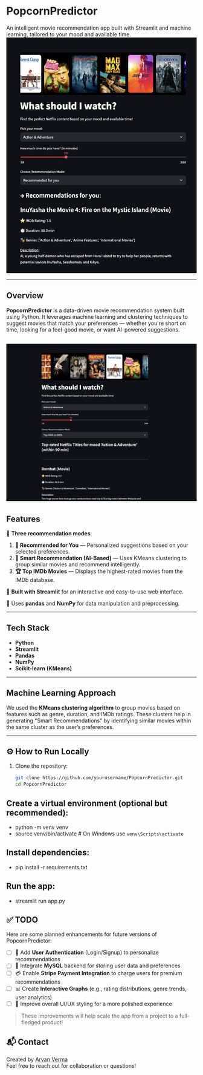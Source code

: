 # PopcornPredictor
An intelligent movie recommendation app built with Streamlit and machine learning, tailored to your mood and available time.
![PopcornPredictor Screenshot](assets/pic3.png)<!-- Optional: add screenshot if available -->

---

## Overview

**PopcornPredictor** is a data-driven movie recommendation system built using Python. It leverages machine learning and clustering techniques to suggest movies that match your preferences — whether you're short on time, looking for a feel-good movie, or want AI-powered suggestions.

![PopcornPredictor Screenshot](assets/pic5.png)<!-- Optional: add screenshot if available -->
---

## Features

🔹 **Three recommendation modes**:
1. **🎯 Recommended for You** — Personalized suggestions based on your selected preferences.
2. **🧠 Smart Recommendation (AI-Based)** — Uses KMeans clustering to group similar movies and recommend intelligently.
3. **🏆 Top IMDb Movies** — Displays the highest-rated movies from the IMDb database.

🔹 **Built with Streamlit** for an interactive and easy-to-use web interface.

🔹 Uses **pandas** and **NumPy** for data manipulation and preprocessing.

---

## Tech Stack

- **Python**
- **Streamlit**
- **Pandas**
- **NumPy**
- **Scikit-learn (KMeans)**

---

## Machine Learning Approach

We used the **KMeans clustering algorithm** to group movies based on features such as genre, duration, and IMDb ratings. These clusters help in generating "Smart Recommendations" by identifying similar movies within the same cluster as the user’s preferences.

---

## ⚙️ How to Run Locally

1. Clone the repository:
   ```bash
   git clone https://github.com/yourusername/PopcornPredictor.git
   cd PopcornPredictor

## Create a virtual environment (optional but recommended):

- python -m venv venv
- source venv/bin/activate  # On Windows use `venv\Scripts\activate`

## Install dependencies:

- pip install -r requirements.txt

## Run the app:

- streamlit run app.py

## ✅ TODO

Here are some planned enhancements for future versions of PopcornPredictor:

- [ ] 🔐 Add **User Authentication** (Login/Signup) to personalize recommendations
- [ ] 💾 Integrate **MySQL** backend for storing user data and preferences
- [ ] 💳 Enable **Stripe Payment Integration** to charge users for premium recommendations
- [ ] 📊 Create **Interactive Graphs** (e.g., rating distributions, genre trends, user analytics)
- [ ] 🎨 Improve overall UI/UX styling for a more polished experience

> These improvements will help scale the app from a project to a full-fledged product!

## 📬 Contact

Created by [Aryan Verma](https://aryan-verma.vercel.app/)  
Feel free to reach out for collaboration or questions!

